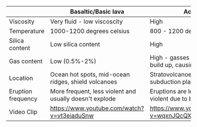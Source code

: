 |                    | Basaltic/Basic lava                                     | Acid lava                                                          |
| ------------------ | ------------------------------------------------------- | ------------------------------------------------------------------ |
| Viscosity          | Very fluid - low viscoscity                                             | High                                                               |
| Temperature        | 1000-1200 degrees celsius                               | 800 - 1200 degrees celsius                                         |
| Silica content     | Low silica content                                      | High                                                               |
| Gas content        | Low (0.5%-2%)                                           | High - gasses cannot escape and build up, causing violent eruption |
| Location           | Ocean hot spots, mid-ocean ridges, shield volcanoes     | Stratovolcanoes - form at subduction plate boundaries              |
| Eruption frequency | More frequent, less violent and usually doesn't explode | Eruptions are less frequent but violent due to buildup of gases    |
| Video Clip         | https://www.youtube.com/watch?v=vt3eiaduSnw                                                        | https://www.youtube.com/watch?v=wqxnJQcQXss                                                                   |
